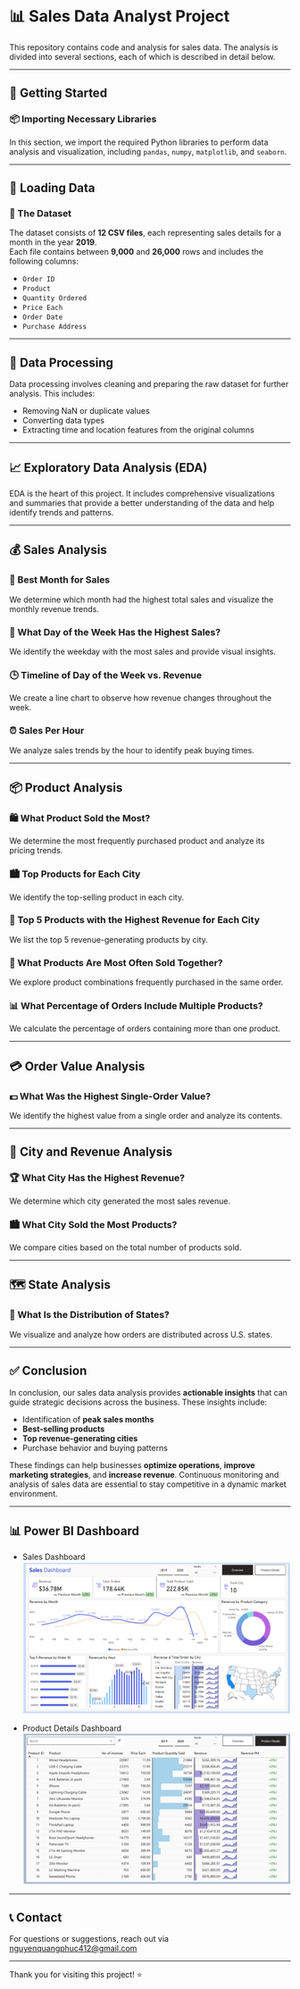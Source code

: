 # 📊 Sales Data Analyst Project

This repository contains code and analysis for sales data. The analysis is divided into several sections, each of which is described in detail below.

---

## 🚀 Getting Started

### 📦 Importing Necessary Libraries
In this section, we import the required Python libraries to perform data analysis and visualization, including `pandas`, `numpy`, `matplotlib`, and `seaborn`.

---

## 📂 Loading Data

### 🧾 The Dataset
The dataset consists of **12 CSV files**, each representing sales details for a month in the year **2019**.  
Each file contains between **9,000** and **26,000** rows and includes the following columns:

- `Order ID`
- `Product`
- `Quantity Ordered`
- `Price Each`
- `Order Date`
- `Purchase Address`

---

## 🔧 Data Processing

Data processing involves cleaning and preparing the raw dataset for further analysis. This includes:

- Removing NaN or duplicate values
- Converting data types
- Extracting time and location features from the original columns

---

## 📈 Exploratory Data Analysis (EDA)

EDA is the heart of this project. It includes comprehensive visualizations and summaries that provide a better understanding of the data and help identify trends and patterns.

---

## 💰 Sales Analysis

### 📅 Best Month for Sales
We determine which month had the highest total sales and visualize the monthly revenue trends.

### 📆 What Day of the Week Has the Highest Sales?
We identify the weekday with the most sales and provide visual insights.

### 🕒 Timeline of Day of the Week vs. Revenue
We create a line chart to observe how revenue changes throughout the week.

### ⏰ Sales Per Hour
We analyze sales trends by the hour to identify peak buying times.

---

## 📦 Product Analysis

### 🛍️ What Product Sold the Most?
We determine the most frequently purchased product and analyze its pricing trends.

### 🏙️ Top Products for Each City
We identify the top-selling product in each city.

### 💸 Top 5 Products with the Highest Revenue for Each City
We list the top 5 revenue-generating products by city.

### 🔗 What Products Are Most Often Sold Together?
We explore product combinations frequently purchased in the same order.

### 📊 What Percentage of Orders Include Multiple Products?
We calculate the percentage of orders containing more than one product.

---

## 💳 Order Value Analysis

### 💵 What Was the Highest Single-Order Value?
We identify the highest value from a single order and analyze its contents.

---

## 🌆 City and Revenue Analysis

### 🏆 What City Has the Highest Revenue?
We determine which city generated the most sales revenue.

### 🏙️ What City Sold the Most Products?
We compare cities based on the total number of products sold.

---

## 🗺️ State Analysis

### 📍 What Is the Distribution of States?
We visualize and analyze how orders are distributed across U.S. states.

---

## ✅ Conclusion

In conclusion, our sales data analysis provides **actionable insights** that can guide strategic decisions across the business. These insights include:

- Identification of **peak sales months**
- **Best-selling products**
- **Top revenue-generating cities**
- Purchase behavior and buying patterns

These findings can help businesses **optimize operations**, **improve marketing strategies**, and **increase revenue**. Continuous monitoring and analysis of sales data are essential to stay competitive in a dynamic market environment.

---

## 📊 Power BI Dashboard
- Sales Dashboard
  ![Sales Dashboard](./dashboard/SalesDashboard.png)

- Product Details Dashboard
    ![Product Dashboard](./dashboard/ProductDashboard.png)
---

## 📞 Contact
For questions or suggestions, reach out via nguyenquangphuc412@gmail.com 

---

Thank you for visiting this project! ⭐